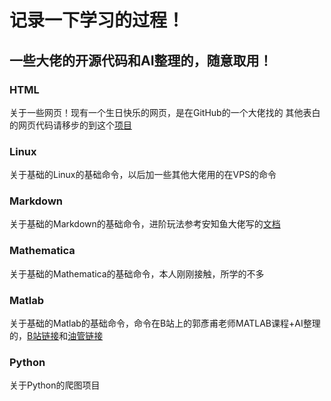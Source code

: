 # 记录一下学习的过程！
## 一些大佬的开源代码和AI整理的，随意取用！
### HTML
关于一些网页！现有一个生日快乐的网页，是在GitHub的一个大佬找的
其他表白的网页代码请移步的到这个[项目](https://github.com/sun0225SUN/Awesome-Love-Code)
### Linux
关于基础的Linux的基础命令，以后加一些其他大佬用的在VPS的命令
### Markdown
关于基础的Markdown的基础命令，进阶玩法参考安知鱼大佬写的[文档](https://blog.anheyu.com/posts/d50a.html)
### Mathematica
关于基础的Mathematica的基础命令，本人刚刚接触，所学的不多
### Matlab
关于基础的Matlab的基础命令，命令在B站上的郭彥甫老师MATLAB课程+AI整理的，[B站链接](https://www.youtube.com/watch?v=KHFZLkm9qs0&list=PLVHBjRDK0kALcQMwAFbR5q2driYZCHNIx)和[油管链接](https://www.bilibili.com/video/BV1GJ41137UH/?spm_id_from=333.337.search-card.all.click&vd_source=525cbd54f7471bc27a6dd5315d634b56)
### Python
关于Python的爬图项目

